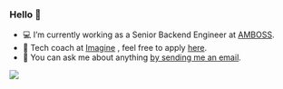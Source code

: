 ### Hello 👋

- 💻 I’m currently working as a Senior Backend Engineer at [AMBOSS](https://amboss.com).
- 👩‍ Tech coach at [Imagine](https://www.joinimagine.com/) , feel free to apply [here](https://joinimagine.typeform.com/to/vWwyEF/salma).
- 💬 You can ask me about anything [by sending me an email](mailto:salmahabdelhady@gmail.com?subject=[GITHUB] ).

<img src="https://media.giphy.com/media/48FhEMYGWji8/source.gif">
